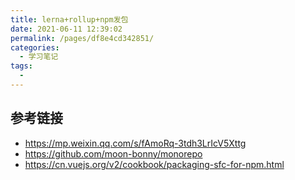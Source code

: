 ```yaml
---
title: lerna+rollup+npm发包
date: 2021-06-11 12:39:02
permalink: /pages/df8e4cd342851/
categories:
  - 学习笔记
tags:
  -
---
```


## 参考链接

- <https://mp.weixin.qq.com/s/fAmoRq-3tdh3LrIcV5Xttg>
- <https://github.com/moon-bonny/monorepo>
- <https://cn.vuejs.org/v2/cookbook/packaging-sfc-for-npm.html>
